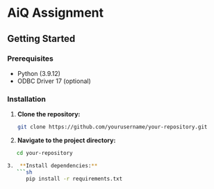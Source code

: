 # AiQ Assignment

## Getting Started

### Prerequisites

- Python (3.9.12)
- ODBC Driver 17 (optional)

### Installation

1. **Clone the repository:**
   ```sh
   git clone https://github.com/yourusername/your-repository.git

2. **Navigate to the project directory:**
```sh
   cd your-repository

3.  **Install dependencies:**
   ```sh
      pip install -r requirements.txt

